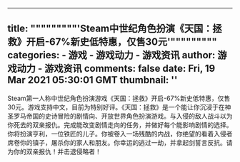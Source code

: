 
---
title: """""""""'Steam中世纪角色扮演《天国：拯救》开启-67%新史低特惠，仅售30元'"""""""""
categories: 
    - 游戏
    - 游戏动力 - 游戏资讯
author: 游戏动力 - 游戏资讯
comments: false
date: Fri, 19 Mar 2021 05:30:01 GMT
thumbnail: ''
---

<div>   
Steam第一人称中世纪角色扮演游戏《天国：拯救》开启-67%新史低特惠，仅售30元。游戏支持中文，目前为特别好评。《天国：拯救》是一个能让你沉浸于在神圣罗马帝国的史诗冒险的剧情向、开放世界角色扮演游戏。与入侵的敌人战斗以为你死去的双亲报仇。完成能改变剧情走向的任务，并做好每个能影响剧情的选择。你将扮演亨利，一位铁匠的儿子。你被卷入一场残酷的内战，你绝望的看着入侵者席卷你的镇子，屠杀你的家人和朋友。你幸运的逃过一劫，并拿起剑誓言反抗。请为你的双亲报仇！并击退侵略者！  
</div>
            